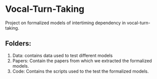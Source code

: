 # Vocal-Turn-Taking
Project on formalized models of intertiming dependency in vocal-turn-taking. 

## Folders: 
1) Data: contains data used to test different models
2) Papers: Contain the papers from which we extracted the formalized models. 
3) Code: Contains the scripts used to the test the formalized models. 

